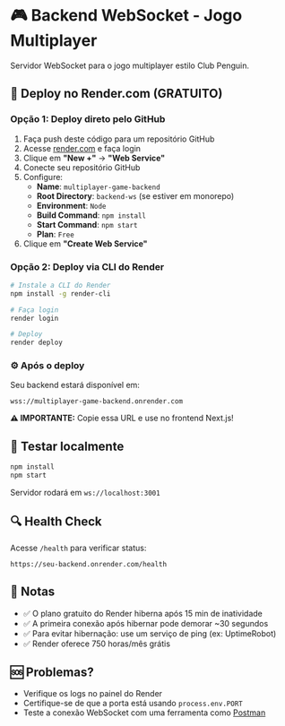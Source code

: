 # 🎮 Backend WebSocket - Jogo Multiplayer

Servidor WebSocket para o jogo multiplayer estilo Club Penguin.

## 🚀 Deploy no Render.com (GRATUITO)

### Opção 1: Deploy direto pelo GitHub

1. Faça push deste código para um repositório GitHub
2. Acesse [render.com](https://render.com) e faça login
3. Clique em **"New +"** → **"Web Service"**
4. Conecte seu repositório GitHub
5. Configure:
   - **Name**: `multiplayer-game-backend`
   - **Root Directory**: `backend-ws` (se estiver em monorepo)
   - **Environment**: `Node`
   - **Build Command**: `npm install`
   - **Start Command**: `npm start`
   - **Plan**: `Free`
6. Clique em **"Create Web Service"**

### Opção 2: Deploy via CLI do Render

```bash
# Instale a CLI do Render
npm install -g render-cli

# Faça login
render login

# Deploy
render deploy
```

### ⚙️ Após o deploy

Seu backend estará disponível em:
```
wss://multiplayer-game-backend.onrender.com
```

**⚠️ IMPORTANTE:** Copie essa URL e use no frontend Next.js!

## 🧪 Testar localmente

```bash
npm install
npm start
```

Servidor rodará em `ws://localhost:3001`

## 🔍 Health Check

Acesse `/health` para verificar status:
```
https://seu-backend.onrender.com/health
```

## 📝 Notas

- ✅ O plano gratuito do Render hiberna após 15 min de inatividade
- ✅ A primeira conexão após hibernar pode demorar ~30 segundos
- ✅ Para evitar hibernação: use um serviço de ping (ex: UptimeRobot)
- ✅ Render oferece 750 horas/mês grátis

## 🆘 Problemas?

- Verifique os logs no painel do Render
- Certifique-se de que a porta está usando `process.env.PORT`
- Teste a conexão WebSocket com uma ferramenta como [Postman](https://www.postman.com/)
